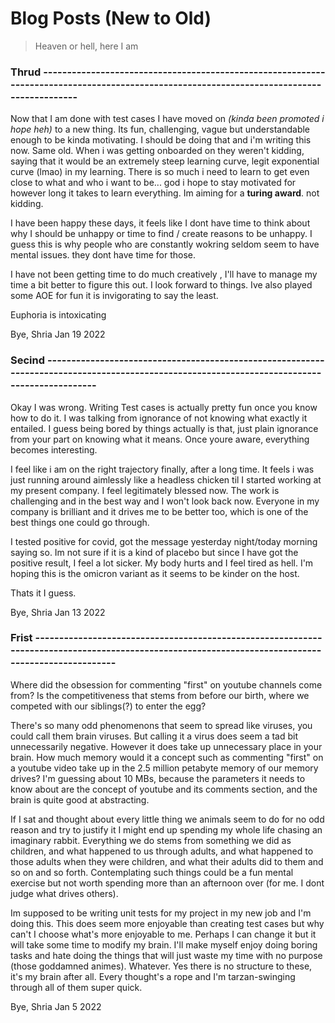 # Blog Posts (New to Old)
> Heaven or hell, here I am



### Thrud ------------------------------------------------------------------------------------------------------------------------------------------
Now that I am done with test cases I have moved on *(kinda been promoted i hope heh)* to a new thing. Its fun, challenging, vague but understandable enough to be kinda motivating. I should be doing that and i'm writing this now. Same old. When i was getting onboarded on they weren't kidding, saying that it would be an extremely steep learning curve, legit exponential curve (lmao) in my learning. There is so much i need to learn to get even close to what and who i want to be... god i hope to stay motivated for however long it takes to learn everything. Im aiming for a **turing award**. not kidding.

I have been happy these days, it feels like I dont have time to think about why I should be unhappy or time to find / create reasons to be unhappy. I guess this is why people who are constantly wokring seldom seem to have mental issues. they dont have time for those.

I have not been getting time to do much creatively , I'll have to manage my time a bit better to figure this out. I look forward to things. Ive also played some AOE for fun it is invigorating to say the least.

Euphoria is intoxicating

Bye,
Shria
Jan 19 2022

### Secind ---------------------------------------------------------------------------------------------------------------------------------------------
Okay I was wrong. Writing Test cases is actually pretty fun once you know how to do it. I was talking from ignorance of not knowing what exactly it entailed. I guess being bored by things actually is that, just plain ignorance from your part on knowing what it means. Once youre aware, everything becomes interesting.

I feel like i am on the right trajectory finally, after a long time. It feels i was just running around aimlessly like a headless chicken til I started working at my present company. I feel legitimately blessed now. The work is challenging and in the best way and I won't look back now. Everyone in my company is brilliant and it drives me to be better too, which is one of the best things one could go through.

I tested positive for covid, got the message yesterday night/today morning saying so. Im not sure if it is a kind of placebo but since I have got the positive result, I feel a lot sicker. My body hurts and I feel tired as hell. I'm hoping this is the omicron variant as it seems to be kinder on the host.

Thats it I guess.

Bye,
Shria
Jan 13 2022

### Frist ---------------------------------------------------------------------------------------------------------------------------------------------------
Where did the obsession for commenting "first" on youtube channels come from? Is the competitiveness that stems from before our birth, where we competed with our siblings(?) to enter the egg? 

There's so many odd phenomenons that seem to spread like viruses, you could call them brain viruses. But calling it a virus does seem a tad bit unnecessarily negative. However it does take up unnecessary place in your brain. How much memory would it a concept such as commenting "first" on a youtube video take up in the 2.5 million petabyte memory of our memory drives? I'm guessing about 10 MBs, because the parameters it needs to know about are the concept of youtube and its comments section, and the brain is quite good at abstracting. 

If I sat and thought about every little thing we animals seem to do for no odd reason and try to justify it I might end up spending my whole life chasing an imaginary rabbit. Everything we do stems from something we did as children, and what happened to us through adults, and what happened to those adults when they were children, and what their adults did to them and so on and so forth. Contemplating such things could be a fun mental exercise but not worth spending more than an afternoon over (for me. I dont judge what drives others).

Im supposed to be writing unit tests for my project in my new job and I'm doing this. This does seem more enjoyable than creating test cases but why can't I choose what's more enjoyable to me. Perhaps I can change it but it will take some time to modify my brain. I'll make myself enjoy doing boring tasks and hate doing the things that will just waste my time with no purpose (those goddamned animes). Whatever. Yes there is no structure to these, it's my brain after all. Every thought's a rope and I'm tarzan-swinging through all of them super quick.

Bye,
Shria
Jan 5 2022
